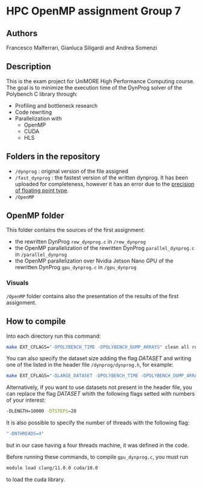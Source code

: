 # HPC OpenMP assignment Group 7

## Authors
Francesco Malferrari, Gianluca Siligardi and Andrea Somenzi

## Description
This is the exam project for UniMORE High Performance Computing course.
The goal is to minimize the execution time of the DynProg solver of the Polybench C library through:
* Profiling and bottleneck research
* Code rewriting
* Parallelization with
    * OpenMP
    * CUDA
    * HLS

## Folders in the repository
* `/dynprog` :
    original version of the file assigned
* `/fast_dynprog` :
    the fastest version of the written dynprog.
    It has been uploaded for completeness, however it has an error due to the [precision of floating point type](https://stackoverflow.com/questions/48088766/c-double-multiplication-have-different-result-when-order-of-variables-is-chang).
* `/OpenMP`

## OpenMP folder
This folder contains the sources of the first assignment:
* the rewritten DynProg `rew_dynprog.c` in `/rew_dynprog`
* the OpenMP parallelization of the rewritten DynProg `parallel_dynprog.c` in `/parallel_dynprog`
* the OpenMP parallelization over Nvidia Jetson Nano GPU of the rewritten DynProg `gpu_dynprog.c` in `/gpu_dynprog`

### Visuals
`/OpenMP` folder contains also the presentation of the results of the first assignment.

## How to compile
Into each directory run this command:
``` bash
make EXT_CFLAGS="-DPOLYBENCH_TIME -DPOLYBENCH_DUMP_ARRAYS" clean all run
```
You can also specify the dataset size adding the flag *DATASET* and writing one of the listed in the header file
`/dynprog/dynprog.h`, for example:
``` bash
make EXT_CFLAGS="-DLARGE_DATASET -DPOLYBENCH_TIME -DPOLYBENCH_DUMP_ARRAYS" clean all run
```
Alternatively, if you want to use datasets not present in the header file, you can replace the flag *DATASET* 
whith the following flags setted with numbers of your interest:
``` bash
-DLENGTH=10000 -DTSTEPS=20
```
It is also possible to specify the number of threads with the following flag:
``` bash
"-DNTHREADS=4" 
```
but in our case having a four threads machine, it was defined in the code.

Before running these commands, to compile `gpu_dynprog.c`, you must run
``` bash
module load clang/11.0.0 cuda/10.0
```
to load the cuda library.
